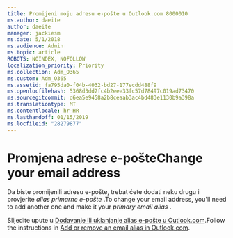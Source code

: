 ```yaml
---
title: Promijeni moju adresu e-pošte u Outlook.com 8000010
ms.author: daeite
author: daeite
manager: jackiesm
ms.date: 5/1/2018
ms.audience: Admin
ms.topic: article
ROBOTS: NOINDEX, NOFOLLOW
localization_priority: Priority
ms.collection: Adm_O365
ms.custom: Adm_O365
ms.assetid: fa795da0-f04b-4032-bd27-177ecdd488f9
ms.openlocfilehash: 5368d3dd2fc4b2eee33fc57d78497c019ad73470
ms.sourcegitcommit: d6ea5e9458a2b8ceaab3ac4bd483e1130b9a398a
ms.translationtype: MT
ms.contentlocale: hr-HR
ms.lasthandoff: 01/15/2019
ms.locfileid: "28279877"
---
```

# <a name="change-your-email-address"></a><span data-ttu-id="b5bcd-102">Promjena adrese e-pošte</span><span class="sxs-lookup"><span data-stu-id="b5bcd-102">Change your email address</span></span>

<span data-ttu-id="b5bcd-103">Da biste promijenili adresu e-pošte, trebat ćete dodati neku drugu i provjerite *alias primarne e-pošte* .</span><span class="sxs-lookup"><span data-stu-id="b5bcd-103">To change your email address, you'll need to add another one and make it your  *primary email alias*  .</span></span> 
  
<span data-ttu-id="b5bcd-104">Slijedite upute u [Dodavanje ili uklanjanje alias e-pošte u Outlook.com](https://go.microsoft.com/fwlink/p/?linkid=873115).</span><span class="sxs-lookup"><span data-stu-id="b5bcd-104">Follow the instructions in [Add or remove an email alias in Outlook.com](https://go.microsoft.com/fwlink/p/?linkid=873115).</span></span>
  

